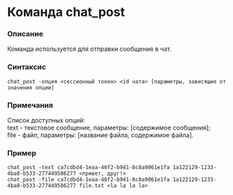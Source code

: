 # Команда chat_post

### Описание
Команда используется для отправки сообщения в чат.

### Синтаксис
```
chat_post -опция <сессионный токен> <id чата> [параметры, зависящие от значения опции]
```

### Примечания
Список доступных опций:  
text - текстовое сообщение, параметры: [содержимое сообщения];  
file - 		      файл, параметры: [название файла, содержимое файла].  

### Пример
```
chat_post -text ca7cdbd4-1eaa-46f2-b941-8c8a9061e1fa 1a122129-1233-4ba8-b533-277449586277 <привет, друг!>
chat_post -file ca7cdbd4-1eaa-46f2-b941-8c8a9061e1fa 1a122129-1233-4ba8-b533-277449586277 file.txt <la la la la> 
```
